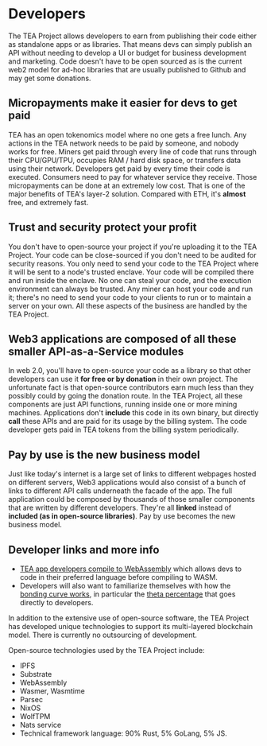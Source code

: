 # Developers

The TEA Project allows developers to earn from publishing their code either as standalone apps or as libraries. That means devs can simply publish an API without needing to develop a UI or budget for business development and marketing. Code doesn't have to be open sourced as is the current web2 model for ad-hoc libraries that are usually published to Github and may get some donations.

## Micropayments make it easier for devs to get paid

TEA has an open tokenomics model where no one gets a free lunch. Any actions in the TEA network needs to be paid by someone, and nobody works for free. Miners get paid through every line of code that runs through their CPU/GPU/TPU, occupies RAM / hard disk space, or transfers data using their network. Developers get paid by every time their code is executed. Consumers need to pay for whatever service they receive. Those micropayments can be done at an extremely low cost. That is one of the major benefits of TEA's layer-2 solution. Compared with ETH, it's **almost** free, and extremely fast.

## Trust and security protect your profit

You don't have to open-source your project if you're uploading it to the TEA Project. Your code can be close-sourced if you don't need to be audited for security reasons. You only need to send your code to the TEA Project where it will be sent to a node's trusted enclave. Your code will be compiled there and run inside the enclave. No one can steal your code, and the execution environment can always be trusted. Any miner can host your code and run it; there's no need to send your code to your clients to run or to maintain a server on your own. All these aspects of the business are handled by the TEA Project. 

## Web3 applications are composed of all these smaller API-as-a-Service modules

In web 2.0, you'll have to open-source your code as a library so that other developers can use it **for free or by donation** in their own project. The unfortunate fact is that open-source contributors earn much less than they possibly could by going the donation route. In the TEA Project, all these components are just API functions, running inside one or more mining machines. Applications don't **include** this code in its own binary, but directly **call** these APIs and are paid for its usage by the billing system. The code developer gets paid in TEA tokens from the billing system periodically. 

## Pay by use is the new business model

Just like today's internet is a large set of links to different webpages hosted on different servers, Web3 applications would also consist of a bunch of links to different API calls underneath the facade of the app. The full application could be composed by thousands of those smaller components that are written by different developers. They're all **linked** instead of **included (as in open-source libraries)**.  Pay by use becomes the new business model. 

## Developer links and more info

* [TEA app developers compile to WebAssembly](https://medium.com/@teaproject/tea-and-webassembly-89991a83bbd1) which allows devs to code in their preferred language before compiling to WASM.
* Developers will also want to familiarize themselves with how the [bonding curve works](../_token/bonding-curve-tokens/TApp-Token-Supply-and-Demand.md), in particular the [theta percentage](../_token/bonding-curve-tokens/Bonding-Curve-Theta.md) that goes directly to developers. 

In addition to the extensive use of open-source software, the TEA Project has developed unique technologies to support its multi-layered blockchain model. There is currently no outsourcing of development.

Open-source technologies used by the TEA Project include:

* IPFS
* Substrate
* WebAssembly
* Wasmer, Wasmtime
* Parsec
* NixOS
* WolfTPM
* Nats service
* Technical framework language: 90% Rust, 5% GoLang, 5% JS.

